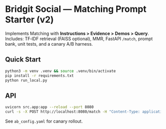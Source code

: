 # Bridgit Social — Matching Prompt Starter (v2)

Implements Matching with **Instructions > Evidence > Demos > Query**.
Includes: TF‑IDF retrieval (FAISS optional), MMR, FastAPI `/match`, prompt bank,
unit tests, and a canary A/B harness.

## Quick Start
```bash
python3 -m venv .venv && source .venv/bin/activate
pip install -r requirements.txt
python run_local.py
```

## API
```bash
uvicorn src.app:app --reload --port 8080
curl -s -X POST http://localhost:8080/match -H "Content-Type: application/json" -d @data/sample_request.json | jq
```

See `ab_config.yaml` for canary rollout.
